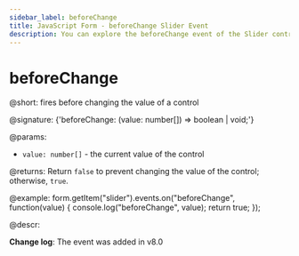 ```yaml
---
sidebar_label: beforeChange
title: JavaScript Form - beforeChange Slider Event 
description: You can explore the beforeChange event of the Slider control of Form in the documentation of the DHTMLX JavaScript UI library. Browse developer guides and API reference, try out code examples and live demos, and download a free 30-day evaluation version of DHTMLX Suite.
---
```


# beforeChange

@short: fires before changing the value of a control

@signature: {'beforeChange: (value: number[]) => boolean | void;'}

@params:
- `value: number[]` - the current value of the control

@returns:
Return `false` to prevent changing the value of the control; otherwise, `true`.

@example:
form.getItem("slider").events.on("beforeChange", function(value) {
    console.log("beforeChange", value);
    return true;
});

@descr:

**Change log**: The event was added in v8.0
